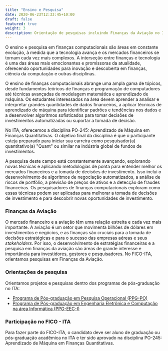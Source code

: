 ```yaml
---
title: "Ensino e Pesquisa"
date: 2020-06-23T12:33:45+10:00
draft: false
featured: true
weight: 3
description: Orientação de pesquisas incluindo Finanças da Aviação no ITA
---
```


O ensino e pesquisa em finanças computacionais são áreas em constante evolução, à medida que a tecnologia avança e os mercados financeiros se tornam cada vez mais complexos. A interseção entre finanças e tecnologia é uma das áreas mais emocionantes e promissoras da atualidade, oferecendo oportunidades para inovação e descoberta em finanças, ciência da computação e outras disciplinas.

O ensino de finanças computacionais abrange uma ampla gama de tópicos, desde fundamentos teóricos de finanças e programação de computadores até técnicas avançadas de modelagem matemática e aprendizado de máquina. Os estudantes interessados na área devem aprender a analisar e interpretar grandes quantidades de dados financeiros, a aplicar técnicas de aprendizado de máquina para identificar padrões e tendências nos dados e a desenvolver algoritmos sofisticados para tomar decisões de investimentos automatizadas ou suportar a tomada de decisão.

No ITA, oferecemos a disciplina PO-245: Aprendizado de Máquina em Finanças Quantitativas. O objetivo final da disciplina é que o participante esteja preparado para iniciar sua carreira como pesquisador(a) quantitativo(a) "Quant" ou similar na indústria global de fundos de investimentos.

A pesquisa deste campo está constantemente avançando, explorando novas técnicas e aplicando metodologias de ponta para entender melhor os mercados financeiros e a tomada de decisões de investimento. Isso inclui o desenvolvimento de algoritmos de negociação automatizados, a análise de riscos de portfólio, a previsão de preços de ativos e a detecção de fraudes financeiras. Os pesquisadores de finanças computacionais exploram como essas técnicas podem ser aplicadas para melhorar a tomada de decisões de investimento e para descobrir novas oportunidades de investimento.

### Finanças da Aviação

O mercado financeiro e a aviação têm uma relação estreita e cada vez mais importante. A aviação é um setor que movimenta bilhões de dólares em investimentos e negócios, e as finanças são cruciais para a tomada de decisões estratégicas e para o sucesso das empresas aéreas e seus *stakeholders*. Por isso, o desenvolvimento de estratégias financeiras e a pesquisa em finanças da aviação são áreas de grande interesse e importância para investidores, gestores e pesquisadores. No FICO-ITA, orientamos pesquisas em Finanças da Aviação.

### Orientações de pesquisa

Orientamos projetos e pesquisas dentro dos programas de pós-graduação no ITA:

- [Programa de Pós-graduação em Pesquisa Operacional (PPG-PO)](https://www.unifesp.br/campus/sjc/ppgpo)
- [Programa de Pós-graduação em Engenharia Eletrônica e Computação na área Informática (PPG-EEC-I)](http://www.ita.br/posgrad/pgeec)

### Participação no FICO - ITA

Para fazer parte do FICO-ITA, o candidato deve ser aluno de graduação ou pós-graduação acadêmica no ITA e ter sido aprovado na disciplina PO-245: Aprendizado de Máquina em Finanças Quantitativas. 

